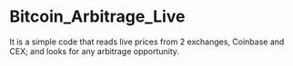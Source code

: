 # Bitcoin_Arbitrage_Live


It is a simple code that reads live prices from 2 exchanges, Coinbase and CEX; and looks for any arbitrage opportunity.
